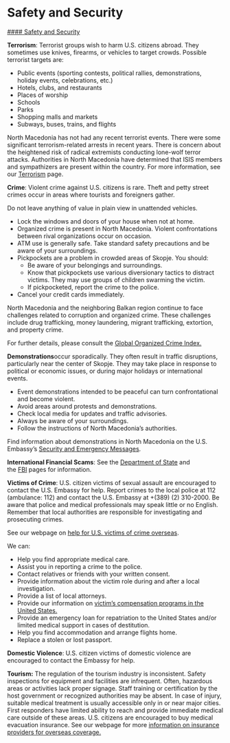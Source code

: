 # Safety and Security

[#### Safety and Security](javascript:void(0); "Safety and Security")

**Terrorism**: Terrorist groups wish to harm U.S. citizens abroad. They sometimes use knives, firearms, or vehicles to target crowds. Possible terrorist targets are:

* Public events (sporting contests, political rallies, demonstrations, holiday events, celebrations, etc.)
* Hotels, clubs, and restaurants
* Places of worship
* Schools
* Parks
* Shopping malls and markets
* Subways, buses, trains, and flights

North Macedonia has not had any recent terrorist events. There were some significant terrorism-related arrests in recent years. There is concern about the heightened risk of radical extremists conducting lone-wolf terror attacks. Authorities in North Macedonia have determined that ISIS members and sympathizers are present within the country. For more information, see our [Terrorism](https://travel.state.gov/content/travel/en/international-travel/emergencies/terrorism.html) page.

**Crime**: Violent crime against U.S. citizens is rare. Theft and petty street crimes occur in areas where tourists and foreigners gather.

Do not leave anything of value in plain view in unattended vehicles.

* Lock the windows and doors of your house when not at home.
* Organized crime is present in North Macedonia. Violent confrontations between rival organizations occur on occasion.
* ATM use is generally safe. Take standard safety precautions and be aware of your surroundings.
* Pickpockets are a problem in crowded areas of Skopje. You should:
  + Be aware of your belongings and surroundings.
  + Know that pickpockets use various diversionary tactics to distract victims. They may use groups of children swarming the victim.
  + If pickpocketed, report the crime to the police.
* Cancel your credit cards immediately.

North Macedonia and the neighboring Balkan region continue to face challenges related to corruption and organized crime. These challenges include drug trafficking, money laundering, migrant trafficking, extortion, and property crime.

For further details, please consult the [Global Organized Crime Index.](https://ocindex.net/)

**Demonstrations**occur sporadically. They often result in traffic disruptions, particularly near the center of Skopje. They may take place in response to political or economic issues, or during major holidays or international events.

* Event demonstrations intended to be peaceful can turn confrontational and become violent.
* Avoid areas around protests and demonstrations.
* Check local media for updates and traffic advisories.
* Always be aware of your surroundings.
* Follow the instructions of North Macedonia’s authorities.

Find information about demonstrations in North Macedonia on the U.S. Embassy’s [Security and Emergency Messages](https://mk.usembassy.gov/u-s-citizen-services/security-and-travel-information/).

**International Financial Scams**: See the [Department of State](http://travel.state.gov/content/passports/english/emergencies/scams.html) and the [FBI](https://travel.state.gov/content/travel/en/international-travel/International-Travel-Country-Information-Pages/Macedonia.html#ExternalPopup) pages for information.

**Victims of Crime**: U.S. citizen victims of sexual assault are encouraged to contact the U.S. Embassy for help. Report crimes to the local police at 112 (ambulance: 112) and contact the U.S. Embassy at +(389) (2) 310-2000. Be aware that police and medical professionals may speak little or no English. Remember that local authorities are responsible for investigating and prosecuting crimes.

See our webpage on [help for U.S. victims of crime overseas](http://travel.state.gov/content/passports/en/emergencies/victims.html).

We can:

* Help you find appropriate medical care.
* Assist you in reporting a crime to the police.
* Contact relatives or friends with your written consent.
* Provide information about the victim role during and after a local investigation.
* Provide a list of local attorneys.
* Provide our information on [victim’s compensation programs in the United States.](http://travel.state.gov/content/passports/english/emergencies/victims.html)
* Provide an emergency loan for repatriation to the United States and/or limited medical support in cases of destitution.
* Help you find accommodation and arrange flights home.
* Replace a stolen or lost passport.

**Domestic Violence**: U.S. citizen victims of domestic violence are encouraged to contact the Embassy for help.

**Tourism:** The regulation of the tourism industry is inconsistent. Safety inspections for equipment and facilities are infrequent. Often, hazardous areas or activities lack proper signage. Staff training or certification by the host government or recognized authorities may be absent. In case of injury, suitable medical treatment is usually accessible only in or near major cities. First responders have limited ability to reach and provide immediate medical care outside of these areas. U.S. citizens are encouraged to buy medical evacuation insurance. See our webpage for more [information on insurance providers for overseas coverage.](https://travel.state.gov/content/travel/en/international-travel/before-you-go/your-health-abroad/insurance-providers-overseas.html)